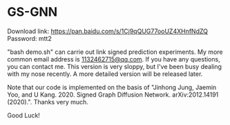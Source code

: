# GS-GNN
Download link:
https://pan.baidu.com/s/1Cj9qQUG77ooUZ4XHnfNdZQ  
Password: mtt2

"bash demo.sh" can carrie out link signed prediction experiments.
My more common email address is 1132462715@qq.com. If you have any questions, you can contact me.
This version is very sloppy, but I've been busy dealing with my nose recently. A more detailed version will be released later.

Note that our code is implemented on the basis of "Jinhong Jung, Jaemin Yoo, and U Kang. 2020. Signed Graph Diffusion Network.
arXiv:2012.14191 (2020).". Thanks very much.

Good Luck!
